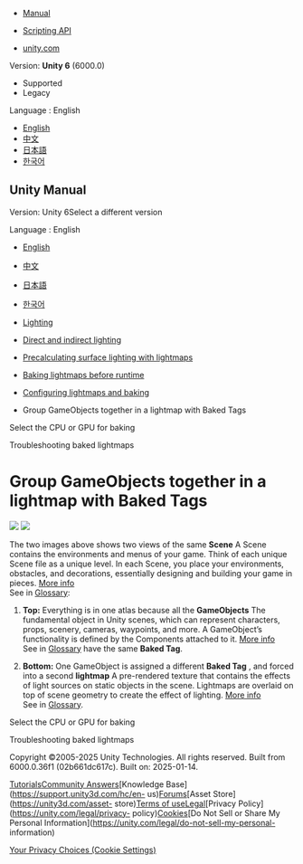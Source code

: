[](https://docs.unity3d.com)

  * [Manual](../Manual/index.html)
  * [Scripting API](../ScriptReference/index.html)

  * [unity.com](https://unity.com/)

Version: **Unity 6** (6000.0)

  * Supported
  * Legacy

Language : English

  * [English](/Manual/Lightmapping-baked-tags.html)
  * [中文](/cn/current/Manual/Lightmapping-baked-tags.html)
  * [日本語](/ja/current/Manual/Lightmapping-baked-tags.html)
  * [한국어](/kr/current/Manual/Lightmapping-baked-tags.html)

[](https://docs.unity3d.com)

## Unity Manual

Version: Unity 6Select a different version

Language : English

  * [English](/Manual/Lightmapping-baked-tags.html)
  * [中文](/cn/current/Manual/Lightmapping-baked-tags.html)
  * [日本語](/ja/current/Manual/Lightmapping-baked-tags.html)
  * [한국어](/kr/current/Manual/Lightmapping-baked-tags.html)

  * [Lighting](LightingOverview.html)
  * [Direct and indirect lighting](direct-and-indirect-lighting.html)
  * [Precalculating surface lighting with lightmaps](Lightmapping-landing.html)
  * [Baking lightmaps before runtime](Lightmapping-baking-before-runtime.html)
  * [Configuring lightmaps and baking](Lightmapping-configure.html)
  * Group GameObjects together in a lightmap with Baked Tags

[](progressive-lightmapper.html)

Select the CPU or GPU for baking

[](Lightmapping-troubleshooting.html)

Troubleshooting baked lightmaps

# Group GameObjects together in a lightmap with Baked Tags

![](../uploads/Main/BakedLightmaps-Merged.png)
![](../uploads/Main/BakedLightmaps-Merged2.png)

The two images above shows two views of the same **Scene** A Scene contains
the environments and menus of your game. Think of each unique Scene file as a
unique level. In each Scene, you place your environments, obstacles, and
decorations, essentially designing and building your game in pieces. [More
info](CreatingScenes.html)  
See in [Glossary](Glossary.html#Scene):

  1. **Top:** Everything is in one atlas because all the **GameObjects** The fundamental object in Unity scenes, which can represent characters, props, scenery, cameras, waypoints, and more. A GameObject’s functionality is defined by the Components attached to it. [More info](class-GameObject.html)  
See in [Glossary](Glossary.html#GameObject) have the same **Baked Tag**.

  2. **Bottom:** One GameObject is assigned a different **Baked Tag** , and forced into a second **lightmap** A pre-rendered texture that contains the effects of light sources on static objects in the scene. Lightmaps are overlaid on top of scene geometry to create the effect of lighting. [More info](Lightmapping.html)  
See in [Glossary](Glossary.html#Lightmap).

[](progressive-lightmapper.html)

Select the CPU or GPU for baking

[](Lightmapping-troubleshooting.html)

Troubleshooting baked lightmaps

Copyright ©2005-2025 Unity Technologies. All rights reserved. Built from
6000.0.36f1 (02b661dc617c). Built on: 2025-01-14.

[Tutorials](https://learn.unity.com/)[Community
Answers](https://answers.unity3d.com)[Knowledge
Base](https://support.unity3d.com/hc/en-
us)[Forums](https://forum.unity3d.com)[Asset Store](https://unity3d.com/asset-
store)[Terms of
use](https://docs.unity3d.com/Manual/TermsOfUse.html)[Legal](https://unity.com/legal)[Privacy
Policy](https://unity.com/legal/privacy-
policy)[Cookies](https://unity.com/legal/cookie-policy)[Do Not Sell or Share
My Personal Information](https://unity.com/legal/do-not-sell-my-personal-
information)

[Your Privacy Choices (Cookie Settings)](javascript:void\(0\);)

